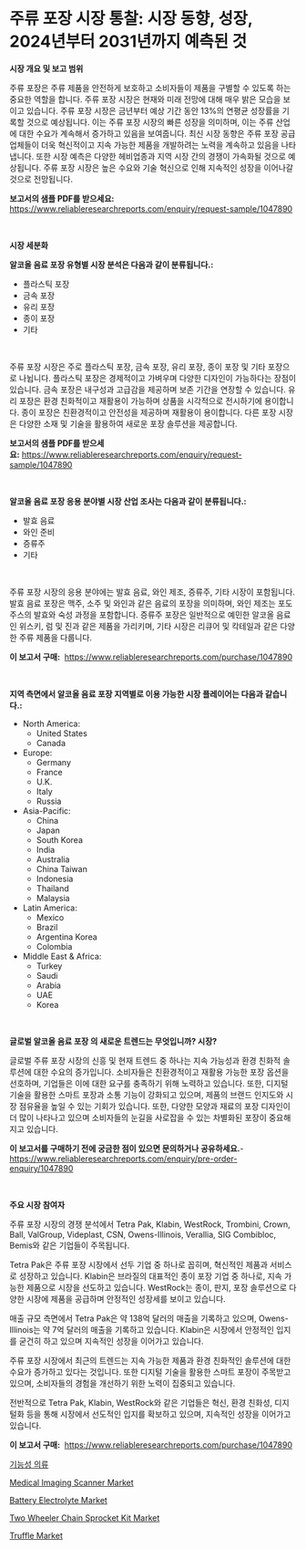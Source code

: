 <p><h1>주류 포장 시장 통찰: 시장 동향, 성장, 2024년부터 2031년까지 예측된 것</h1></p><p><strong>시장 개요 및 보고 범위</strong></p>
<p><p>주류 포장은 주류 제품을 안전하게 보호하고 소비자들이 제품을 구별할 수 있도록 하는 중요한 역할을 합니다. 주류 포장 시장은 현재와 미래 전망에 대해 매우 밝은 모습을 보이고 있습니다. 주류 포장 시장은 금년부터 예상 기간 동안 13%의 연평균 성장률을 기록할 것으로 예상됩니다. 이는 주류 포장 시장의 빠른 성장을 의미하며, 이는 주류 산업에 대한 수요가 계속해서 증가하고 있음을 보여줍니다. 최신 시장 동향은 주류 포장 공급업체들이 더욱 혁신적이고 지속 가능한 제품을 개발하려는 노력을 계속하고 있음을 나타냅니다. 또한 시장 예측은 다양한 헤비업종과 지역 시장 간의 경쟁이 가속화될 것으로 예상됩니다. 주류 포장 시장은 높은 수요와 기술 혁신으로 인해 지속적인 성장을 이어나갈 것으로 전망됩니다.</p></p>
<p><strong>보고서의 샘플 PDF를 받으세요:</strong> <a href="https://www.reliableresearchreports.com/enquiry/request-sample/1047890">https://www.reliableresearchreports.com/enquiry/request-sample/1047890</a></p>
<p>&nbsp;</p>
<p><strong>시장 세분화</strong></p>
<p><strong>알코올 음료 포장 유형별 시장 분석은 다음과 같이 분류됩니다.:</strong></p>
<p><ul><li>플라스틱 포장</li><li>금속 포장</li><li>유리 포장</li><li>종이 포장</li><li>기타</li></ul></p>
<p>&nbsp;</p>
<p><p>주류 포장 시장은 주로 플라스틱 포장, 금속 포장, 유리 포장, 종이 포장 및 기타 포장으로 나뉩니다. 플라스틱 포장은 경제적이고 가벼우며 다양한 디자인이 가능하다는 장점이 있습니다. 금속 포장은 내구성과 고급감을 제공하며 보존 기간을 연장할 수 있습니다. 유리 포장은 환경 친화적이고 재활용이 가능하며 상품을 시각적으로 전시하기에 용이합니다. 종이 포장은 친환경적이고 안전성을 제공하며 재활용이 용이합니다. 다른 포장 시장은 다양한 소재 및 기술을 활용하여 새로운 포장 솔루션을 제공합니다.</p></p>
<p><strong>보고서의 샘플 PDF를 받으세요:</strong>&nbsp;<a href="https://www.reliableresearchreports.com/enquiry/request-sample/1047890">https://www.reliableresearchreports.com/enquiry/request-sample/1047890</a></p>
<p>&nbsp;</p>
<p><strong> 알코올 음료 포장 응용 분야별 시장 산업 조사는 다음과 같이 분류됩니다.:</strong></p>
<p><ul><li>발효 음료</li><li>와인 준비</li><li>증류주</li><li>기타</li></ul></p>
<p>&nbsp;</p>
<p><p>주류 포장 시장의 응용 분야에는 발효 음료, 와인 제조, 증류주, 기타 시장이 포함됩니다. 발효 음료 포장은 맥주, 소주 및 와인과 같은 음료의 포장을 의미하며, 와인 제조는 포도 주스의 발효와 숙성 과정을 포함합니다. 증류주 포장은 일반적으로 예민한 알코올 음료인 위스키, 럼 및 진과 같은 제품을 가리키며, 기타 시장은 리큐어 및 칵테일과 같은 다양한 주류 제품을 다룹니다.</p></p>
<p><strong>이 보고서 구매:</strong>&nbsp; <a href="https://www.reliableresearchreports.com/purchase/1047890">https://www.reliableresearchreports.com/purchase/1047890</a></p>
<p>&nbsp;</p>
<p><strong>지역 측면에서 알코올 음료 포장 지역별로 이용 가능한 시장 플레이어는 다음과 같습니다.:</strong></p>
<p><ul>
    <li>
        North America:
        <ul>
            <li>United States</li>
            <li>Canada</li>
        </ul>
    </li>
    <li>
        Europe:
        <ul>
            <li>Germany</li>
            <li>France</li>
            <li>U.K.</li>
            <li>Italy</li>
            <li>Russia</li>
        </ul>
    </li>
    <li>
        Asia-Pacific:
        <ul>
            <li>China</li>
            <li>Japan</li>
            <li>South Korea</li>
            <li>India</li>
            <li>Australia</li>
            <li>China Taiwan</li>
            <li>Indonesia</li>
            <li>Thailand</li>
            <li>Malaysia</li>
        </ul>
    </li>
    <li>
        Latin America:
        <ul>
            <li>Mexico</li>
            <li>Brazil</li>
            <li>Argentina Korea</li>
            <li>Colombia</li>
        </ul>
    </li>
    <li>
        Middle East & Africa:
        <ul>
            <li>Turkey</li>
            <li>Saudi</li>
            <li>Arabia</li>
            <li>UAE</li>
            <li>Korea</li>
        </ul>
    </li>
    </ul></p>
<p>&nbsp;</p>
<p><strong>글로벌 알코올 음료 포장 의 새로운 트렌드는 무엇입니까? 시장?</strong></p>
<p><p>글로벌 주류 포장 시장의 신흥 및 현재 트렌드 중 하나는 지속 가능성과 환경 친화적 솔루션에 대한 수요의 증가입니다. 소비자들은 친환경적이고 재활용 가능한 포장 옵션을 선호하며, 기업들은 이에 대한 요구를 충족하기 위해 노력하고 있습니다. 또한, 디지털 기술을 활용한 스마트 포장과 소통 기능이 강화되고 있으며, 제품의 브랜드 인지도와 시장 점유율을 높일 수 있는 기회가 있습니다. 또한, 다양한 모양과 재료의 포장 디자인이 더 많이 나타나고 있으며 소비자들의 눈길을 사로잡을 수 있는 차별화된 포장이 중요해지고 있습니다.</p></p>
<p><strong>이 보고서를 구매하기 전에 궁금한 점이 있으면 문의하거나 공유하세요.</strong>- <a href="https://www.reliableresearchreports.com/enquiry/pre-order-enquiry/1047890">https://www.reliableresearchreports.com/enquiry/pre-order-enquiry/1047890</a></p>
<p>&nbsp;</p>
<p><strong>주요 시장 참여자</strong></p>
<p><p>주류 포장 시장의 경쟁 분석에서 Tetra Pak, Klabin, WestRock, Trombini, Crown, Ball, ValGroup, Videplast, CSN, Owens-Illinois, Verallia, SIG Combibloc, Bemis와 같은 기업들이 주목됩니다. </p><p>Tetra Pak은 주류 포장 시장에서 선두 기업 중 하나로 꼽히며, 혁신적인 제품과 서비스로 성장하고 있습니다. Klabin은 브라질의 대표적인 종이 포장 기업 중 하나로, 지속 가능한 제품으로 시장을 선도하고 있습니다. WestRock는 종이, 판지, 포장 솔루션으로 다양한 시장에 제품을 공급하며 안정적인 성장세를 보이고 있습니다. </p><p>매출 규모 측면에서 Tetra Pak은 약 138억 달러의 매출을 기록하고 있으며, Owens-Illinois는 약 7억 달러의 매출을 기록하고 있습니다. Klabin은 시장에서 안정적인 입지를 굳건히 하고 있으며 지속적인 성장을 이어가고 있습니다.</p><p>주류 포장 시장에서 최근의 트렌드는 지속 가능한 제품과 환경 친화적인 솔루션에 대한 수요가 증가하고 있다는 것입니다. 또한 디지털 기술을 활용한 스마트 포장이 주목받고 있으며, 소비자들의 경험을 개선하기 위한 노력이 집중되고 있습니다.</p><p>전반적으로 Tetra Pak, Klabin, WestRock와 같은 기업들은 혁신, 환경 친화성, 디지털화 등을 통해 시장에서 선도적인 입지를 확보하고 있으며, 지속적인 성장을 이어가고 있습니다.</p></p>
<p><strong>이 보고서 구매:</strong>&nbsp;&nbsp;<a href="https://www.reliableresearchreports.com/purchase/1047890">https://www.reliableresearchreports.com/purchase/1047890</a></p>
<p><p><a href="https://github.com/nuekbpymrrz5/Market-Research-Report-List-1/blob/main/8728687192561.md">기능성 의류</a></p><p><a href="https://sulfuric-clavicle-d39.notion.site/Medical-Imaging-Scanner-Market-with-the-goal-of-estimating-the-market-size-and-future-growth-potenti-e5afc51b177c42b5947c8bcd915490c2">Medical Imaging Scanner Market</a></p><p><a href="https://github.com/yoshih12/Market-Research-Report-List-2/blob/main/battery-electrolyte-market.md">Battery Electrolyte Market</a></p><p><a href="https://issuu.com/reportprime-2/docs/two-wheeler-chain-sprocket-kit-market-size-2030.pp">Two Wheeler Chain Sprocket Kit Market</a></p><p><a href="https://view.publitas.com/reportprime-1/truffle-market-insights-market-players-and-forecast-till-2031/">Truffle Market</a></p></p>

